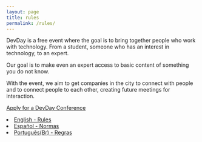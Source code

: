 ```yaml
---
layout: page
title: rules
permalink: /rules/
---
```



<p> DevDay is a free event where the goal is to bring together people who work with technology. From a student, someone who has an interest in technology, to an expert.</p>
<p>
Our goal is to make even an expert access to basic content of something you do not know.</p>
<p>
With the event, we aim to get companies in the city to connect with people and to connect people to each other, creating future meetings for interaction.</p>

<a href="https://goo.gl/forms/RCIeRUf90WYMKAO72">Apply for a DevDay Conference</a>


<li>
<a href="https://github.com/devdayconf/devdayconf.github.io/blob/gh-pages/Rules_DevDayConf/rules.txt">English - Rules</a></li>

<li>
<a href="https://github.com/devdayconf/devdayconf.github.io/blob/gh-pages/Rules_DevDayConf/normas.txt">Español - Normas</a></li>

<li>
<a href="https://github.com/devdayconf/devdayconf.github.io/blob/gh-pages/Rules_DevDayConf/regras.txt">Português(Br) - Regras</a></li>

